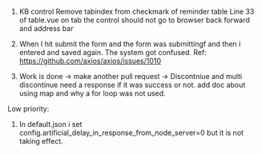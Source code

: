 1. KB control
   Remove tabindex from checkmark of reminder table Line 33 of table.vue
   on tab the control should not go to browser back forward and address bar

2. When I hit submit the form and the form was submittingf and then i entered and saved again. The system got confused.
   Ref: https://github.com/axios/axios/issues/1010

3. Work is done -> make another pull request -> Discontniue and multi discontinue need a response if it was success or not.
   add doc about using map and why a for loop was not used.

Low priority:

1. In default.json i set config.artificial_delay_in_response_from_node_server=0 but it is not taking effect.
